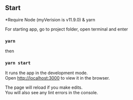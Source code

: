 ## Start

*Require Node (myVerision is v11.9.0) & yarn

For starting app, go to project folder, open terminal and enter 

### `yarn`

then

### `yarn start`

It runs the app in the development mode.<br>
Open [http://localhost:3000](http://localhost:3000) to view it in the browser.

The page will reload if you make edits.<br>
You will also see any lint errors in the console.
